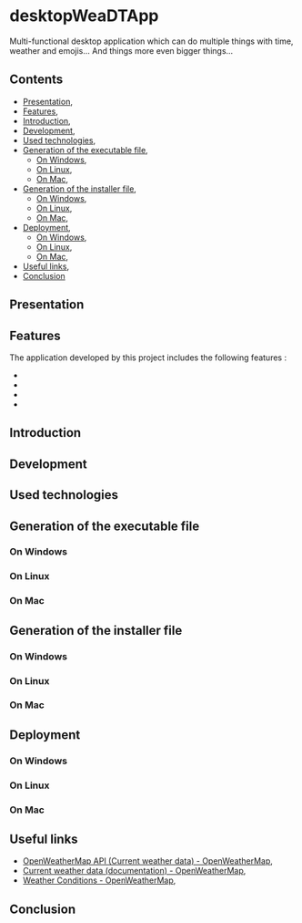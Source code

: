 # desktopWeaDTApp

Multi-functional desktop application which can do multiple things with time, weather and emojis... And things more even bigger things...

## Contents

* [Presentation](#presentation),
* [Features](#features),
* [Introduction](#introduction),
* [Development](#development),
* [Used technologies](#used_technologies),
* [Generation of the executable file](#generation_of_the_executable_file),
  * [On Windows](#on_windows),
  * [On Linux](#on_linux),
  * [On Mac](#on_mac),
* [Generation of the installer file](#generation_of_the_installer_file),
  * [On Windows](#on_windows),
  * [On Linux](#on_linux),
  * [On Mac](#on_mac),
* [Deployment](#deployment),
  * [On Windows](#on_windows),
  * [On Linux](#on_linux),
  * [On Mac](#on_mac),
* [Useful links](#useful_links),
* [Conclusion](#conclusion)

<a name="presentation"></a>
## Presentation

<a name="features"></a>
## Features

The application developed by this project includes the following features :

*

*

*

*

<a name="introduction"></a>
## Introduction

<a name="development"></a>
## Development

<a name="used_technologies"></a>
## Used technologies

<a name="generation_of_the_executable_file"></a>
## Generation of the executable file

### On Windows

### On Linux

### On Mac

<a name="generation_of_the_installer_file"></a>
## Generation of the installer file

### On Windows

### On Linux

### On Mac

<a name="deployment"></a>
## Deployment

<a name="on_windows"></a>
### On Windows

<a name="on_linux"></a>
### On Linux

<a name="on_mac"></a>
### On Mac

<a name="useful_links"></a>
## Useful links

* [OpenWeatherMap API (Current weather data) - OpenWeatherMap](https://openweathermap.org/current),
* [Current weather data (documentation) - OpenWeatherMap](https://openweathermap.org/current),
* [Weather Conditions - OpenWeatherMap](https://openweathermap.org/weather-conditions),

<a name="conclusion"></a>
## Conclusion
